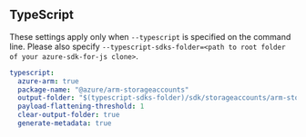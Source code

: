 ## TypeScript

These settings apply only when `--typescript` is specified on the command line.
Please also specify `--typescript-sdks-folder=<path to root folder of your azure-sdk-for-js clone>`.

``` yaml $(typescript)
typescript:
  azure-arm: true
  package-name: "@azure/arm-storageaccounts"
  output-folder: "$(typescript-sdks-folder)/sdk/storageaccounts/arm-storageaccounts"
  payload-flattening-threshold: 1
  clear-output-folder: true
  generate-metadata: true
```

